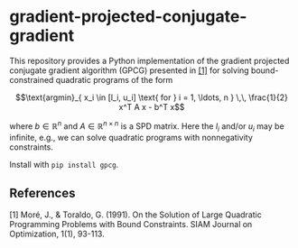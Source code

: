 # gradient-projected-conjugate-gradient

This repository provides a Python implementation of the gradient projected conjugate gradient algorithm (GPCG) presented in [[1]](#1) for solving bound-constrained quadratic programs of the form
```math
\text{argmin}_{ x_i \in [l_i, u_i] \text{ for } i = 1, \ldots, n } \,\, \frac{1}{2} x^T A x - b^T x
```
where $b \in \mathbb{R}^n$ and $A \in \mathbb{R}^{n \times n}$ is a SPD matrix. Here the $l_i$ and/or $u_i$ may be infinite, e.g., we can solve quadratic programs with nonnegativity constraints.

Install with ``pip install gpcg``.

## References
<a id="1">[1]</a> 
Moré, J., & Toraldo, G. (1991). On the Solution of Large Quadratic Programming Problems with Bound Constraints. SIAM Journal on Optimization, 1(1), 93-113.



